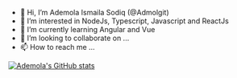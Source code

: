 - 👋 Hi, I’m Ademola Ismaila Sodiq (@Admolgit)
- 👀 I’m interested in NodeJs, Typescript, Javascript and ReactJs
- 🌱 I’m currently learning Angular and Vue
- 💞️ I’m looking to collaborate on ...
- 📫 How to reach me ...

<!---
Admolgit/Admolgit is a ✨ special ✨ repository because its `README.md` (this file) appears on your GitHub profile.
You can click the Preview link to take a look at your changes.
--->

[![Ademola's GitHub stats](https://github-readme-stats.vercel.app/api?username=Ademola's)](https://github.com/anuraghazra/github-readme-stats)
